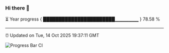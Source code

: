 ### Hi there 👋

⏳ Year progress { ███████████████████████▁▁▁▁▁▁▁ } 78.58 %

---

⏰ Updated on Tue, 14 Oct 2025 19:37:11 GMT

![Progress Bar CI](https://github.com/IshwaranRudhara/GIT-ACTION/workflows/Progress%20Bar%20CI/badge.svg)
